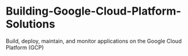 # Building-Google-Cloud-Platform-Solutions
Build, deploy, maintain, and monitor applications on the Google Cloud Platform (GCP)
